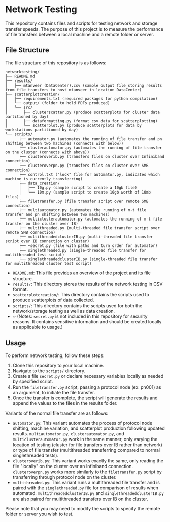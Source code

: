 # Network Testing

This repository contains files and scripts for testing network and storage transfer speeds. The purpose of this project is to measure the performance of file transfers between a local machine and a remote folder or server.

## File Structure

The file structure of this repository is as follows:

```plaintext
networktesting/
├── README.md
├── results/
│   ├── mtanveer (DataCenter).csv (sample output file storing results from file transfers to host mtanveer in location DataCenter)
├── scatterplotcreation/
│   ├── requirements.txt (required packages for python compilation)
│   └── output/ (folder to hold PDFs produced)
│   └── src/
│       ├── clusterscatter.py (produce scatterplots for cluster data partitioned by day)
│       ├── dataformatting.py (format csv data for scatterplotting)
│       └── scatterplot.py (produce scatterplots for data by workstations partitioned by day)
└── scripts/
      ├── automator.py (automates the running of file transfer and pn shifting between two machines (connects with below))
      ├── clusterautomator.py (automates the running of file transfer on the cluster (connects with above))
      ├── clusteroverib.py (transfers files on cluster over Infiniband connection)
      ├── clusteroverpn.py (transfers files on cluster over SMB connection)
      ├── control.txt ("lock" file for automator.py, indicates which machine is currently transferring)
      ├── data_creation/
      │   ├── 10g.py (sample script to create a 10gb file)
      │   └── 10m.py (sample script to create 10gb worth of 10mb files)
      ├── filetransfer.py (file transfer script over remote SMB connection)      
      ├── multiautomator.py (automates the running of m-t file transfer and pn shifting between two machines)    
      ├── multiclusterautomator.py (automates the running of m-t file transfer on the cluster over IB)   
      ├── multithreaded.py (multi-threaded file transfer script over remote SMB connection)    
      ├── multithreadedclusterIB.py (multi-threaded file transfer script over IB connection on cluster)          
      ├── ~secret.py (file with paths and turn order for automator)
      ├── singlethreaded.py (single-threaded file transfer for multithreaded test script)
      └── singlethreadedclusterIB.py (single-threaded file transfer for multithreaded cluster test script)
```

- `README.md`: This file provides an overview of the project and its file structure.
- `results/`: This directory stores the results of the network testing in CSV format.
- `scatterplotcreation/`: This directory contains the scripts used to produce scatterplots of data collected.
- `scripts/`: This directory contains the scripts used for both the network/storage testing as well as data creation.
- ~ (Notes: `secret.py` is not included in this repository for security reasons. It contains sensitive information and should be created locally as applicable to usage.)

## Usage

To perform network testing, follow these steps:

1. Clone this repository to your local machine.
2. Navigate to the `scripts/` directory.
3. Create a file `secret.py` or declare necessary variables locally as needed by specified script.
4. Run the `filetransfer.py` script, passing a protocol node (ex: pn001) as an argument, to initiate the file transfer.
5. Once the transfer is complete, the script will generate the results and append the values to the files in the results folder.

Variants of the normal file transfer are as follows:

- `automator.py`: This variant automates the process of protocol node shifting, machine variation, and scatterplot production following updated results. `multiautomator.py`, `clusterautomator.py`, and `multiclusterautomator.py` work in the same manner, only varying the location of testing (cluster for file transfers over IB rather than network) or type of file transfer (multithreaded transferring compared to normal singlethreaded tests).
- `clusteroverib.py`: This variant works exactly the same, only reading the file "locally" on the cluster over an Infiniband connection. `clusteroverpn.py` works more similarly to the `filetransfer.py` script by transferring through protocol node on the cluster.
- `multithreaded.py`: This variant runs a multithreaded file transfer and is paired with the `singlethreaded.py` file for comparison of results when automated. `multithreadedclusterIB.py` and `singlethreadedclusterIB.py` are also paired for multithreaded transfers over IB on the cluster.

Please note that you may need to modify the scripts to specify the remote folder or server you wish to test.

